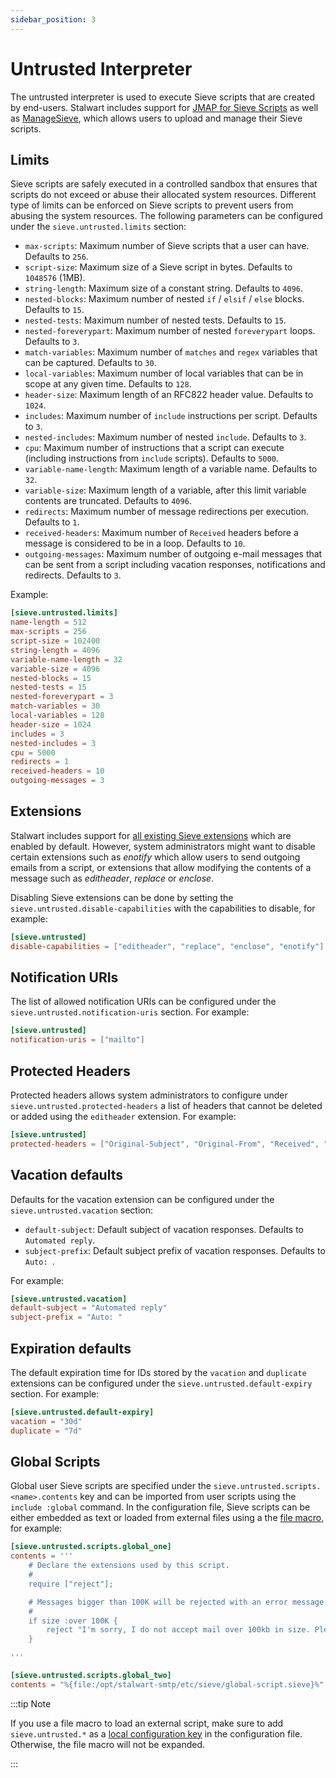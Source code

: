```yaml
---
sidebar_position: 3
---
```


# Untrusted Interpreter

The untrusted interpreter is used to execute Sieve scripts that are created by end-users. Stalwart includes support for [JMAP for Sieve Scripts](https://www.ietf.org/archive/id/draft-ietf-jmap-sieve-12.html) as well as [ManageSieve](https://datatracker.ietf.org/doc/html/rfc5804), which allows users to upload and manage their Sieve scripts.

## Limits

Sieve scripts are safely executed in a controlled sandbox that ensures that scripts do not exceed or abuse their allocated system resources. Different type of limits can be enforced on Sieve scripts to prevent users from abusing the system resources. The following parameters can be configured under the `sieve.untrusted.limits` section:

- ``max-scripts``: Maximum number of Sieve scripts that a user can have. Defaults to ``256``.
- ``script-size``: Maximum size of a Sieve script in bytes. Defaults to ``1048576`` (1MB).
- ``string-length``: Maximum size of a constant string. Defaults to ``4096``.
- ``nested-blocks``: Maximum number of nested ``if`` / ``elsif`` / ``else`` blocks. Defaults to ``15``.
- ``nested-tests``: Maximum number of nested tests. Defaults to ``15``.
- ``nested-foreverypart``: Maximum number of nested ``foreverypart`` loops. Defaults to ``3``.
- ``match-variables``: Maximum number of ``matches`` and ``regex`` variables that can be captured. Defaults to ``30``.
- ``local-variables``: Maximum number of local variables that can be in scope at any given time. Defaults to ``128``.
- ``header-size``: Maximum length of an RFC822 header value. Defaults to ``1024``.
- ``includes``: Maximum number of ``include`` instructions per script. Defaults to ``3``.
- ``nested-includes``: Maximum number of nested ``include``. Defaults to ``3``.
- ``cpu``: Maximum number of instructions that a script can execute (including instructions from ``include`` scripts). Defaults to ``5000``.
- ``variable-name-length``: Maximum length of a variable name. Defaults to ``32``.
- ``variable-size``: Maximum length of a variable, after this limit variable contents are truncated. Defaults to ``4096``.
- ``redirects``: Maximum number of message redirections per execution. Defaults to ``1``.
- ``received-headers``: Maximum number of ``Received`` headers before a message is considered to be in a loop. Defaults to ``10``.
- ``outgoing-messages``: Maximum number of outgoing e-mail messages that can be sent from a script including vacation responses, notifications and redirects. Defaults to ``3``.

Example:
    
```toml
[sieve.untrusted.limits]
name-length = 512
max-scripts = 256
script-size = 102400
string-length = 4096
variable-name-length = 32
variable-size = 4096
nested-blocks = 15
nested-tests = 15
nested-foreverypart = 3
match-variables = 30
local-variables = 128
header-size = 1024
includes = 3
nested-includes = 3
cpu = 5000
redirects = 1
received-headers = 10
outgoing-messages = 3
```

## Extensions

Stalwart includes support for [all existing Sieve extensions](https://www.iana.org/assignments/sieve-extensions/sieve-extensions.xhtml) which are enabled
by default. However, system administrators might want to disable certain extensions such as *enotify* which allow users to send outgoing emails from
a script, or extensions that allow modifying the contents of a message such as *editheader*, *replace* or *enclose*.

Disabling Sieve extensions can be done by setting the ``sieve.untrusted.disable-capabilities`` with the capabilities to disable, for example:

```toml
[sieve.untrusted]
disable-capabilities = ["editheader", "replace", "enclose", "enotify"]
```

## Notification URIs

The list of allowed notification URIs can be configured under the ``sieve.untrusted.notification-uris`` section. For example:

```toml
[sieve.untrusted]
notification-uris = ["mailto"]
```

## Protected Headers

Protected headers allows system administrators to configure under ``sieve.untrusted.protected-headers`` a list of headers that cannot be deleted or added using the ``editheader`` extension. For example:

```toml
[sieve.untrusted]
protected-headers = ["Original-Subject", "Original-From", "Received", "Auto-Submitted"]
```

## Vacation defaults

Defaults for the vacation extension can be configured under the ``sieve.untrusted.vacation`` section:

- ``default-subject``: Default subject of vacation responses. Defaults to ``Automated reply``.
- ``subject-prefix``: Default subject prefix of vacation responses. Defaults to ``Auto: ``.

For example:

```toml
[sieve.untrusted.vacation]
default-subject = "Automated reply"
subject-prefix = "Auto: "
```

## Expiration defaults

The default expiration time for IDs stored by the ``vacation`` and ``duplicate`` extensions can be configured under the ``sieve.untrusted.default-expiry`` section. For example:

```toml
[sieve.untrusted.default-expiry]
vacation = "30d"
duplicate = "7d"
```

## Global Scripts

Global user Sieve scripts are specified under the `sieve.untrusted.scripts.<name>.contents` key and can be imported from user scripts using the `include :global` command. In the configuration file, Sieve scripts can be either embedded as text or loaded from external files using a the [file macro](/docs/configuration/macros), for example:

```toml
[sieve.untrusted.scripts.global_one]
contents = '''
    # Declare the extensions used by this script.
    #
    require ["reject"];

    # Messages bigger than 100K will be rejected with an error message
    #
    if size :over 100K {
        reject "I'm sorry, I do not accept mail over 100kb in size. Please upload larger files to a server and send me a link. Thanks.";
    }

'''

[sieve.untrusted.scripts.global_two]
contents = "%{file:/opt/stalwart-smtp/etc/sieve/global-script.sieve}%"
```

:::tip Note

If you use a file macro to load an external script, make sure to add `sieve.untrusted.*` as a [local configuration key](/docs/configuration/overview#local-and-database-settings) in the configuration file. Otherwise, the file macro will not be expanded.

:::
